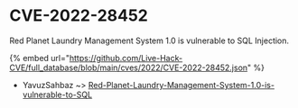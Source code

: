 # CVE-2022-28452

Red Planet Laundry Management System 1.0 is vulnerable to SQL Injection.

{% embed url="https://github.com/Live-Hack-CVE/full_database/blob/main/cves/2022/CVE-2022-28452.json" %}


* YavuzSahbaz ~> [Red-Planet-Laundry-Management-System-1.0-is-vulnerable-to-SQL](https://zeste.alice-snow.ru/2022/database/cve-2022-28452/red-planet-laundry-management-system-1.0-is-vulnerable-to-sql-yavuzsahbaz)
